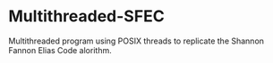 # Multithreaded-SFEC
Multithreaded program using POSIX threads to replicate the Shannon Fannon Elias Code alorithm.

